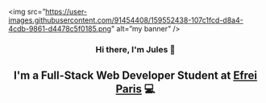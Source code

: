 <img src=”https://user-images.githubusercontent.com/91454408/159552438-107c1fcd-d8a4-4cdb-9861-d4478c5f0185.png" alt=”my banner” />

<h3 align="center">
  Hi there, I'm Jules 👋
</h3>

<h2 align="center">
  I'm a Full-Stack Web Developer Student at <a href="https://www.efrei.fr/" target="_blank">Efrei Paris</a> 💻
</h2>

<!--
**JulesEfrei/JulesEfrei** is a ✨ _special_ ✨ repository because its `README.md` (this file) appears on your GitHub profile.

Here are some ideas to get you started:

- 🔭 I’m currently working on ...
- 🌱 I’m currently learning ...
- 👯 I’m looking to collaborate on ...
- 🤔 I’m looking for help with ...
- 💬 Ask me about ...
- 📫 How to reach me: ...
- 😄 Pronouns: ...
- ⚡ Fun fact: ...

-->
